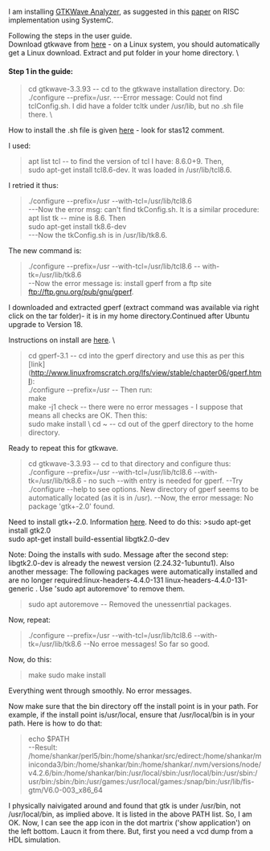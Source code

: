 I am installing [GTKWave Analyzer](http://gtkwave.sourceforge.net/gtkwave.pdf), as suggested in this [paper](http://www.ijcst.com/vol24/2/mitesh.pdf) on RISC implementation using SystemC. 

Following the steps in the user guide. \
Download gtkwave from [here](https://sourceforge.net/projects/gtkwave/) - on a Linux system, you should automatically get a Linux download. Extract and put folder in your home directory. \
#### Step 1 in the guide:
>cd gtkwave-3.3.93 -- cd to the gtkwave installation directory. Do:  \
./configure --prefix=/usr. 
---Error message: Could not find tclConfig.sh. I did have a folder tcltk under /usr/lib, but no .sh file there. \

How to install the .sh file is given [here](https://www.linuxquestions.org/questions/linux-newbie-8/where-can-i-find-tclconfig-sh-207239/) - look for stas12 comment. 

I used: 
>apt list tcl  -- to find the version of tcl I have: 8.6.0+9. Then, \
sudo apt-get install tcl8.6-dev. It was loaded in /usr/lib/tcl8.6. 

I retried it thus: 
>./configure --prefix=/usr --with-tcl=/usr/lib/tcl8.6 \
---Now the error msg:  can't find tkConfig.sh. It is a similar procedure: 
>apt list tk -- mine is 8.6. Then \
sudo apt-get install tk8.6-dev \
---Now the tkConfig.sh is in /usr/lib/tk8.6. 

The new command is: 
>./configure --prefix=/usr --with-tcl=/usr/lib/tcl8.6 -- with-tk=/usr/lib/tk8.6 \
--Now the error message is: install gperf from a ftp site  ftp://ftp.gnu.org/pub/gnu/gperf. 

I downloaded and extracted gperf (extract command was available via right click on the tar folder)- it is in my home directory.Continued  after Ubuntu upgrade to Version 18. 

Instructions on install are [here](http://www.linuxfromscratch.org/blfs/view/7.5/general/gperf.html). \
>cd gperf-3.1 -- cd into the gperf directory and use this as per this [link] (http://www.linuxfromscratch.org/lfs/view/stable/chapter06/gperf.html): \
./configure --prefix=/usr -- Then run: \
make \
make -j1 check -- there were no error messages - I suppose that means all checks are OK. Then this: \
sudo make install \ 
cd ~ -- cd out of the gperf directory to the home directory. 

Ready to repeat this for gtkwave. 
>cd gtkwave-3.3.93  -- cd to that directory and configure thus:\
./configure --prefix=/usr --with-tcl=/usr/lib/tcl8.6 --with-tk=/usr/lib/tk8.6 -  no such --with entry is needed for gperf. 
--Try ./configure --help to see options.  New directory of gperf seems to be automatically located (as it is in /usr). 
--Now, the error message: No package 'gtk+-2.0' found. 

Need to install gtk+-2.0. Information [here](https://askubuntu.com/questions/765526/how-to-install-gtk2-0). Need to do this: >sudo apt-get install gtk2.0 \
sudo apt-get install build-essential libgtk2.0-dev 

Note: Doing the installs with sudo. Message after the second step: libgtk2.0-dev is already the newest version (2.24.32-1ubuntu1). Also another message: The following packages were automatically installed and are no longer required:linux-headers-4.4.0-131 linux-headers-4.4.0-131-generic .  Use 'sudo apt autoremove' to remove them. 
>sudo apt autoremove -- Removed the unessenrtial packages.  

Now, repeat: 
>./configure --prefix=/usr --with-tcl=/usr/lib/tcl8.6 --with-tk=/usr/lib/tk8.6
--No erroe messages! So far so good. 

Now, do this:  
>make 
sudo make install

Everything went through smoothly. No error messages. 

Now make sure that the bin directory off the install point is in your path. For example, if the install point is/usr/local, ensure that /usr/local/bin is in your path. Here is how to do that: 
>echo $PATH  
--Result: 
/home/shankar/perl5/bin:/home/shankar/src/edirect:/home/shankar/miniconda3/bin:/home/shankar/bin:/home/shankar/.nvm/versions/node/v4.2.6/bin:/home/shankar/bin:/usr/local/sbin:/usr/local/bin:/usr/sbin:/usr/bin:/sbin:/bin:/usr/games:/usr/local/games:/snap/bin:/usr/lib/fis-gtm/V6.0-003_x86_64

I physically naivigated around and found that gtk is under /usr/bin, not /usr/local/bin, as implied above.  It is listed in the above PATH list. So, I am OK. Now, I can see the app icon in the dot martrix ('show application') on the left bottom. Laucn it from there. But, first you need a vcd dump from a HDL simulation. 
